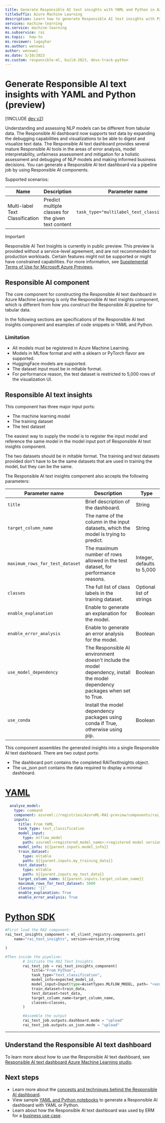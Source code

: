 ```yaml
---
title: Generate Responsible AI text insights with YAML and Python in Azure Machine Learning
titleSuffix: Azure Machine Learning
description: Learn how to generate Responsible AI text insights with Python and YAML in Azure Machine Learning.
services: machine-learning
ms.service: machine-learning
ms.subservice: rai
ms.topic:  how-to
ms.reviewer: lagayhar
ms.author: wenxwei
author: wenxwei
ms.date: 5/10/2023
ms.custom: responsible-ml, build-2023, devx-track-python
---
```


# Generate Responsible AI text insights with YAML and Python (preview)

[!INCLUDE [dev v2](includes/machine-learning-dev-v2.md)]

Understanding and assessing NLP models can be different from tabular data. The Responsible AI dashboard now supports text data by expanding the debugging capabilities and visualizations to be able to digest and visualize text data. The Responsible AI text dashboard provides several mature Responsible AI tools in the areas of error analysis, model interpretability, unfairness assessment and mitigation for a holistic assessment and debugging of NLP models and making informed business decisions. You can generate a Responsible AI text dashboard via a pipeline job by using Responsible AI components.


Supported scenarios:  

| Name                            | Description                                         | Parameter name                              |
|---------------------------------|-----------------------------------------------------|---------------------------------------------|
| Multi-label Text Classification | Predict multiple classes for the given text content | `task_type="multilabel_text_classification` |

> [!IMPORTANT]
> Responsible AI Text Insights is currently in public preview. This preview is provided without a service-level agreement, and are not recommended for production workloads. Certain features might not be supported or might have constrained capabilities.
> For more information, see [Supplemental Terms of Use for Microsoft Azure Previews](https://azure.microsoft.com/support/legal/preview-supplemental-terms/).

## Responsible AI component

The core component for constructing the Responsible AI text dashboard in Azure Machine Learning is only the Responsible AI text insights component, which is different from how you construct the Responsible AI pipeline for tabular data.

In the following sections are specifications of the Responsible AI text insights component and examples of code snippets in YAML and Python.

### Limitation  

- All models must be registered in Azure Machine Learning.  
- Models in MLflow format and with a sklearn or PyTorch flavor are supported.
- HuggingFace models are supported.  
- The dataset input must be in mltable format.  
- For performance reason, the test dataset is restricted to 5,000 rows of the visualization UI.  

## Responsible AI text insights

This component has three major input ports:

- The machine learning model
- The training dataset
- The test dataset

The easiest way to supply the model is to register the input model and reference the same model in the model input port of Responsible AI text insights component.  

The two datasets should be in mltable format. The training and test datasets provided don't have to be the same datasets that are used in training the model, but they can be the same. 

The Responsible AI text insights component also accepts the following parameters:

| Parameter name | Description | Type |
|----------------|-------------|------|
| `title` | Brief description of the dashboard. | String |
| `target_column_name` | The name of the column in the input datasets, which the model is trying to predict. | String |
| `maximum_rows_for_test_dataset` | The maximum number of rows allowed in the test dataset, for performance reasons. | Integer, defaults to 5,000 |
| `classes` | The full list of class labels in the training dataset. | Optional list of strings |
| `enable_explanation` | Enable to generate an explanation for the model.  | Boolean |
| `enable_error_analysis` | Enable to generate an error analysis for the model.  | Boolean|
| `use_model_dependency` | The  Responsible AI environment doesn't include the model dependency, install the model dependency packages when set to True.  | Boolean |
| `use_conda` | Install the model dependency packages using conda if True, otherwise using pip.  | Boolean |

This component assembles the generated insights into a single Responsible AI text dashboard. There are two output ports:

- The dashboard port contains the completed RAITextInsights object.
- The ux_json port contains the data required to display a minimal dashboard.

# [YAML](#tab/yaml)

```yml
  analyse_model: 
    type: command 
    component: azureml://registries/AzureML-RAI-preview/components/rai_text_insights/versions/2 
    inputs: 
      title: From YAML  
      task_type: text_classification 
      model_input: 
        type: mlflow_model 
        path: azureml:<registered_model_name>:<registered model version> 
      model_info: ${{parent.inputs.model_info}} 
      train_dataset: 
        type: mltable 
        path: ${{parent.inputs.my_training_data}} 
      test_dataset: 
        type: mltable 
        path: ${{parent.inputs.my_test_data}} 
      target_column_name: ${{parent.inputs.target_column_name}} 
      maximum_rows_for_test_dataset: 5000 
      classes: '[]' 
      enable_explanation: True 
      enable_error_analysis: True 

```

# [Python SDK](#tab/python)

```python
#First load the RAI component:  
rai_text_insights_component = ml_client_registry.components.get( 
    name="rai_text_insights", version=version_string 

) 

#Then inside the pipeline:  
        # Initiate the RAI Text Insights 
        rai_text_job = rai_text_insights_component( 
            title="From Python", 
            task_type="text_classification", 
            model_info=expected_model_id, 
            model_input=Input(type=AssetTypes.MLFLOW_MODEL, path= "<azureml:model_name:model_id>"), 
            train_dataset=train_data, 
            test_dataset=test_data, 
            target_column_name=target_column_name, 
            classes=classes, 
        ) 

        #Assemble the output 
        rai_text_job.outputs.dashboard.mode = "upload" 
        rai_text_job.outputs.ux_json.mode = "upload" 
```
---

## Understand the Responsible AI text dashboard

To learn more about how to use the Responsible AI text dashboard, see [Responsible AI text dashboard Azure Machine Learning studio](how-to-responsible-ai-text-dashboard.md).

## Next steps

- Learn more about the [concepts and techniques behind the Responsible AI dashboard](concept-responsible-ai-dashboard.md).
- View sample [YAML and Python notebooks](https://github.com/Azure/azureml-examples/tree/main/sdk/python/responsible-ai) to generate a Responsible AI dashboard with YAML or Python.
- Learn about how the Responsible AI text dashboard was used by ERM for a [business use case](https://aka.ms/erm-customer-story).
